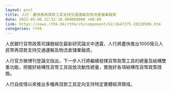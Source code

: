 ```yaml
---
layout: post
title: 人行：盡快推再貸款工具支持交通運輸及物流倉儲業融資
date: 2022-05-06 22:52:30.000000000 +08:00
link: https://news.rthk.hk/rthk/ch/component/k2/1647375-20220506.htm
categories: rthk
---
```


人民銀行貨幣政策司課題組在最新研究論文中透露，人行將盡快推出1000億元人民幣再貸款支持交通運輸及物流倉儲業融資。

人行官方微博刊登論文指出，下一步人行將繼續發揮貨幣政策工具的總量及結構雙重功能，把握好結構性貨幣工具投放流動性總量，實施好各項結構性貨幣政策措施。

人行自疫情以來推出多種再貸款工具定向支持特定實體經濟領域。
